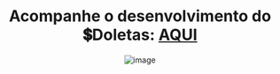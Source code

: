 <div align="center">

  # Acompanhe o desenvolvimento do 💲Doletas: [AQUI](https://samubarreto.github.io/Doletas/)
  ![image](https://github.com/samubarreto/Doletas/assets/70921394/832568f9-b2a7-4d2f-a83d-82c166a3fb76)

</div>
